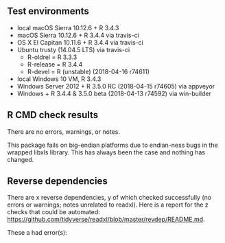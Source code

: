 ## Test environments

* local macOS Sierra 10.12.6 + R 3.4.3
* macOS Sierra 10.12.6 + R 3.4.4 via travis-ci
* OS X El Capitan 10.11.6 + R 3.4.4 via travis-ci
* Ubuntu trusty (14.04.5 LTS) via travis-ci
  - R-oldrel = R 3.3.3
  - R-release = R 3.4.4
  - R-devel = R (unstable) (2018-04-16 r74611)
* local Windows 10 VM, R 3.4.3
* Windows Server 2012 + R 3.5.0 RC (2018-04-15 r74605) via appveyor
* Windows + R 3.4.4 & 3.5.0 beta (2018-04-13 r74592) via win-builder

## R CMD check results

There are no errors, warnings, or notes.

This package fails on big-endian platforms due to endian-ness bugs in the wrapped libxls library. This has always been the case and nothing has changed.

## Reverse dependencies

There are x reverse dependencies, y of which checked successfully (no errors or warnings; notes unrelated to readxl). Here is a report for the z checks that could be automated:
https://github.com/tidyverse/readxl/blob/master/revdep/README.md.

These a had error(s):

